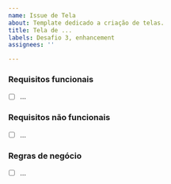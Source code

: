 ```yaml
---
name: Issue de Tela
about: Template dedicado a criação de telas.
title: Tela de ...
labels: Desafio 3, enhancement
assignees: ''

---
```


### Requisitos funcionais
- [ ] ...

### Requisitos não funcionais
- [ ] ...

### Regras de negócio
- [ ] ...
